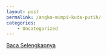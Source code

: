 ```yaml
---
layout: post
permalink: /angka-mimpi-kuda-putih/
categories:
    - Uncategorized
---
```


[Baca Selengkapnya](/08)